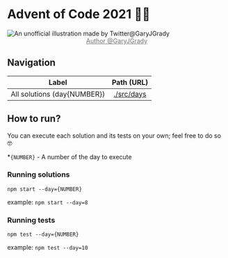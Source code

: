 # Advent of Code 2021 🎅🎄

<figure style="width: 100%; margin: 0 auto;">
<img alt="An unofficial illustration made by Twitter@GaryJGrady" src="https://pbs.twimg.com/media/FFiywKpWYAAm6B5?format=jpg&name=large" >
<figcaption style="width: 100%; text-align:center; opacity: 60%;"><a href="https://twitter.com/GaryJGrady">Author @GaryJGrady</a></figcaption>
</figure>

## Navigation

|            Label            |        Path (URL)        |
| :-------------------------: | :----------------------: |
| All solutions (day{NUMBER}) | [./src/days](./src/days) |

## How to run?

You can execute each solution and its tests on your own; feel free to do so :nerd_face:

\*`{NUMBER}` - A number of the day to execute

### Running solutions

`npm start --day={NUMBER}`

example: `npm start --day=8`

### Running tests

`npm test --day={NUMBER}`

example: `npm test --day=10`
